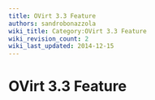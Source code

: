 ```yaml
---
title: OVirt 3.3 Feature
authors: sandrobonazzola
wiki_title: Category:OVirt 3.3 Feature
wiki_revision_count: 2
wiki_last_updated: 2014-12-15
---
```


# OVirt 3.3 Feature

